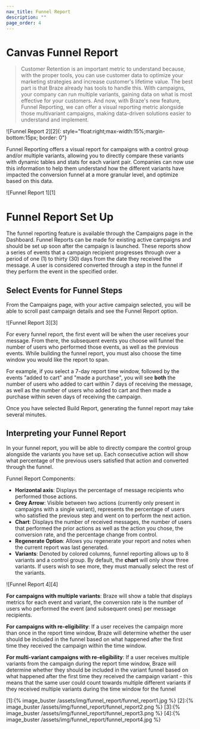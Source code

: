 ```yaml
---
nav_title: Funnel Report
description: ""
page_order: 4
---
```


# Canvas Funnel Report

> Customer Retention is an important metric to understand because, with the proper tools, you can use customer data to optimize your marketing strategies and increase customer's lifetime value. The best part is that Braze already has tools to handle this. With campaigns, your company can run multiple variants, gaining data on what is most effective for your customers. And now, with Braze's new feature, Funnel Reporting, we can offer a visual reporting metric alongside those multivariant campaigns, making data-driven solutions easier to understand and implement. 

![Funnel Report 2][2]{: style="float:right;max-width:15%;margin-bottom:15px; border: 0"}

Funnel Reporting offers a visual report for campaigns with a control group and/or multiple variants, allowing you to directly compare these variants with dynamic tables and stats for each variant pair. Companies can now use this information to help them understand how the different variants have impacted the conversion funnel at a more granular level, and optimize based on this data. 

![Funnel Report 1][1]

# Funnel Report Set Up

The funnel reporting feature is available through the Campaigns page in the Dashboard. Funnel Reports can be made for existing active campaigns and should be set up soon after the campaign is launched. These reports show a series of events that a campaign recipient progresses through over a period of one (1) to thirty (30) days from the date they received the message. A user is considered converted through a step in the funnel if they perform the event in the specified order.

## Select Events for Funnel Steps

From the Campaigns page, with your active campaign selected, you will be able to scroll past campaign details and see the Funnel Report option.

![Funnel Report 3][3]

For every funnel report, the first event will be when the user receives your message. From there, the subsequent events you choose will funnel the number of users who performed those events, as well as the previous events. While building the funnel report, you must also choose the time window you would like the report to span. 

For example, if you select a 7-day report time window, followed by the events "added to cart" and "made a purchase", you will see __both__ the number of users who added to cart within 7 days of receiving the message, as well as the number of users who added to cart and then made a purchase within seven days of receiving the campaign. 

Once you have selected Build Report, generating the funnel report may take several minutes. 

## Interpreting your Funnel Report

In your funnel report, you will be able to directly compare the control group alongside the variants you have set up. Each consecutive action will show what percentage of the previous users satisfied that action and converted through the funnel. 

Funnel Report Components:
- __Horizontal axis__: Displays the percentage of message recipients who performed those actions. 
- __Grey Arrow__: Visible between two actions (currently only present in campaigns with a single variant), represents the percentage of users who satisfied the previous step and went on to perform the next action. 
- __Chart__: Displays the number of received messages, the number of users that performed the prior actions as well as the action you chose, the conversion rate, and the percentage change from control.
- __Regenerate Option__: Allows you regenerate your report and notes when the current report was last generated. 
- __Variants__: Denoted by colored columns, funnel reporting allows up to 8 variants and a control group. By default, the __chart__ will only show three variants. If users wish to see more, they must manually select the rest of the variants.

![Funnel Report 4][4]

__For campaigns with multiple variants__: Braze will show a table that displays metrics for each event and variant, the conversion rate is the number of users who performed the event (and subsequent ones) per message recipients.

__For campaigns with re-eligibility__: If a user receives the campaign more than once in the report time window, Braze will determine whether the user should be included in the funnel based on what happened after the first time they received the campaign within the time window.

__For multi-variant campaigns with re-eligibility__: If a user receives multiple variants from the campaign during the report time window, Braze will determine whether they should be included in the variant funnel based on what happened after the first time they received the campaign variant - this means that the same user could count towards multiple different variants if they received multiple variants during the time window for the funnel

[1]:{% image_buster /assets/img/funnel_report/funnel_report1.jpg %}
[2]:{% image_buster /assets/img/funnel_report/funnel_report2.png %}
[3]:{% image_buster /assets/img/funnel_report/funnel_report3.png %}
[4]:{% image_buster /assets/img/funnel_report/funnel_report4.jpg %}



